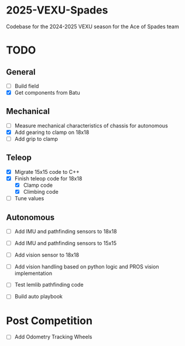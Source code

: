 # 2025-VEXU-Spades
Codebase for the 2024-2025 VEXU season for the Ace of Spades team


# TODO
## General
- [ ] Build field
- [x] Get components from Batu

## Mechanical
- [ ] Measure mechanical characteristics of chassis for autonomous
- [x] Add gearing to clamp on 18x18
- [ ] Add grip to clamp

## Teleop
- [x] Migrate 15x15 code to C++
- [x] Finish teleop code for 18x18
  - [x] Clamp code
  - [x] Climbing code
- [ ] Tune values

## Autonomous
- [ ] Add IMU and pathfinding sensors to 18x18
- [ ] Add IMU and pathfinding sensors to 15x15
- [ ] Add vision sensor to 18x18
- [ ] Add vision handling based on python logic and PROS vision implementation
- [ ] Test lemlib pathfinding code
- [ ] Build auto playbook


# Post Competition
- [ ] Add Odometry Tracking Wheels
